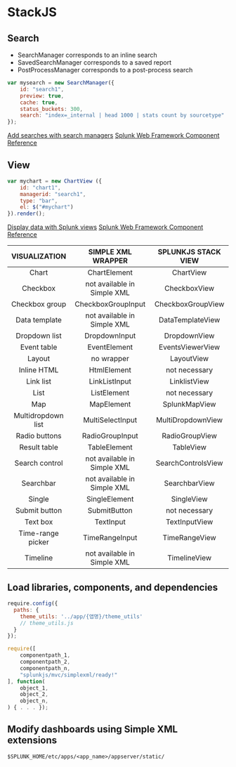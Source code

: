 # StackJS

## Search

- SearchManager corresponds to an inline search
- SavedSearchManager corresponds to a saved report
- PostProcessManager corresponds to a post-process search

```js
var mysearch = new SearchManager({
    id: "search1",
    preview: true,
    cache: true,
    status_buckets: 300,
    search: "index=_internal | head 1000 | stats count by sourcetype"
});
```

 [Add searches with search managers](https://dev.splunk.com/enterprise/docs/developapps/webframework/addsearches)
 [Splunk Web Framework Component Reference](http://docs.splunk.com/Documentation/WebFramework)

## View

```js
var mychart = new ChartView ({
    id: "chart1",
    managerid: "search1",
    type: "bar",
    el: $("#mychart")
}).render();
```

 [Display data with Splunk views](https://dev.splunk.com/enterprise/docs/developapps/webframework/displaydataview)
 [Splunk Web Framework Component Reference](http://docs.splunk.com/Documentation/WebFramework)

|VISUALIZATION|SIMPLE XML WRAPPER|SPLUNKJS STACK VIEW|
|:--:|:--:|:--:|
|Chart|ChartElement|ChartView|
|Checkbox|not available in Simple XML|CheckboxView|
|Checkbox group|CheckboxGroupInput|CheckboxGroupView|
|Data template|not available in Simple XML|DataTemplateView|
|Dropdown list|DropdownInput|DropdownView|
|Event table|EventElement|EventsViewerView|
|Layout|no wrapper|LayoutView|
|Inline HTML|HtmlElement|not necessary|
|Link list|LinkListInput|LinklistView|
|List|ListElement|not necessary|
|Map|MapElement|SplunkMapView|
|Multidropdown list|MultiSelectInput|MultiDropdownView|
|Radio buttons|RadioGroupInput|RadioGroupView|
|Result table|TableElement|TableView|
|Search control|not available in Simple XML|SearchControlsView|
|Searchbar|not available in Simple XML|SearchbarView|
|Single|SingleElement|SingleView|
|Submit button|SubmitButton|not necessary|
|Text box|TextInput|TextInputView|
|Time-range picker|TimeRangeInput|TimeRangeView|
|Timeline|not available in Simple XML|TimelineView|

## Load libraries, components, and dependencies

```js
require.config({
  paths: {
    theme_utils: '../app/{앱명}/theme_utils'
    // theme_utils.js
  }
});

require([
    componentpath_1,
    componentpath_2,
    componentpath_n,
    "splunkjs/mvc/simplexml/ready!"
], function(
    object_1,
    object_2,
    object_n,
) { . . . });
```

## Modify dashboards using Simple XML extensions

`$SPLUNK_HOME/etc/apps/<app_name>/appserver/static/`


